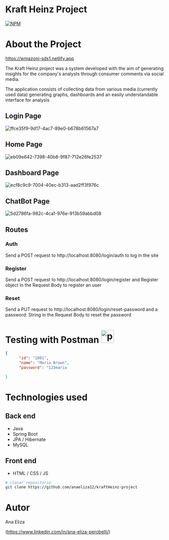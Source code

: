 # Kraft Heinz Project
[![NPM](https://img.shields.io/npm/l/react)](https://github.com/devsuperior/sds1-wmazoni/blob/master/LICENSE) 

# About the Project

https://wmazoni-sds1.netlify.app

The Kraft Heinz project was a system developed with the aim of generating insights for the company's analysts through consumer comments via social media.


The application consists of collecting data from various media (currently used data) generating graphs, dashboards and an easily understandable interface for analysis

## Login Page
![ffce35f9-9d17-4ac7-89e0-b678b61567a7](https://github.com/anaeliza12/kraftHeinz-project/assets/108037430/5bd8c3dd-7857-4b29-b1df-8c3b961f4363)


## Home Page
![eb09e642-7398-40b8-9f87-712e26fe2537](https://github.com/anaeliza12/kraftHeinz-project/assets/108037430/36b0bdb5-80d3-4c93-a8fb-9470d16d43f2)

## Dashboard Page
![ecf8c9c9-7004-40ec-b313-aad2ff3f976c](https://github.com/anaeliza12/kraftHeinz-project/assets/108037430/1ca4adc9-451b-4463-b1e2-5bd2f6f81613)

## ChatBot Page
![5d2786fa-982c-4ca1-976e-913b59abbd08](https://github.com/anaeliza12/kraftHeinz-project/assets/108037430/9448f231-48fd-4293-900d-2d74f6b383e3)


## Routes

### Auth 
Send a POST request to http://localhost:8080/login/auth to log in the site

### Register
Send a POST request to http://localhost:8080/login/register and Register object in the Request Body to register an user

### Reset
Send a PUT request to http://localhost:8080/login/reset-password and a password: String in the Request Body to reset the password


# Testing with Postman  <a href="https://postman.com" target="_blank" rel="noreferrer"> <img src="https://www.vectorlogo.zone/logos/getpostman/getpostman-icon.svg" alt="postman" width="40" height="40"/> </a> <a href="https://spring.io/" target="_blank" rel="noreferrer">  

```json
{
      "id": "1001",
      "name": "Maria Brown",
      "password": "123maria

}

```



# Technologies used
## Back end
- Java
- Spring Boot
- JPA / Hibernate
- MySQL
## Front end
- HTML / CSS / JS 


```bash
# clonar repositório
git clone https://github.com/anaeliza12/kraftHeinz-project

```


# Autor

Ana Eliza 

(https://www.linkedin.com/in/ana-eliza-perobelli/)

